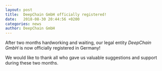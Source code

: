 ```yaml
---
layout: post
title:  DeepChain GmbH officially registered!
date:   2018-08-30 20:44:56 +0200
categories: news
author: DeepChain GmbH
---
```

After two months hardworking and waiting, our legal entity *DeepChain GmbH* is now officially registered in Germany!

We would like to thank all who gave us valuable suggestions and support during these two months. 